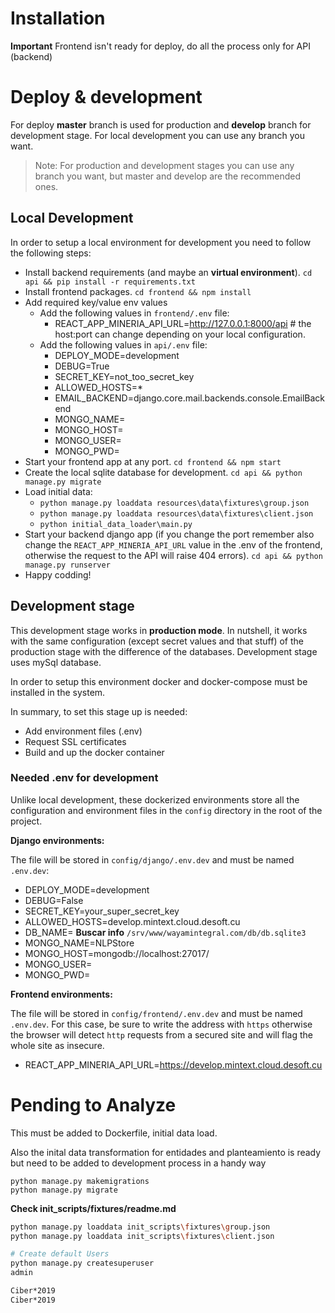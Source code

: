 # Installation

**Important** Frontend isn't ready for deploy, do all the process only for API (backend)

# Deploy & development 
For deploy **master** branch is used for production and **develop** branch for development stage. For local development you can use any branch you want.

> Note: For production and development stages you can use any branch you want, but master and develop are the recommended ones.

## Local Development
In order to setup a local environment for development you need to follow the following steps:

- Install backend requirements (and maybe an **virtual environment**). `cd api && pip install -r requirements.txt`
- Install frontend packages. `cd frontend && npm install`
- Add required key/value env values
  - Add the following values in `frontend/.env` file:
    - REACT_APP_MINERIA_API_URL=http://127.0.0.1:8000/api   # the host:port can change depending on your local configuration.
  - Add the following values in `api/.env` file:
    - DEPLOY_MODE=development
    - DEBUG=True
    - SECRET_KEY=not_too_secret_key
    - ALLOWED_HOSTS=*
    - EMAIL_BACKEND=django.core.mail.backends.console.EmailBackend
    - MONGO_NAME=
    - MONGO_HOST=
    - MONGO_USER=
    - MONGO_PWD=
- Start your frontend app at any port. `cd frontend && npm start`
- Create the local sqlite database for development. `cd api && python manage.py migrate`
- Load initial data:
    - ```python manage.py loaddata resources\data\fixtures\group.json```
    - ```python manage.py loaddata resources\data\fixtures\client.json```
    - ```python initial_data_loader\main.py```
- Start your backend django app (if you change the port remember also change the `REACT_APP_MINERIA_API_URL` value in the .env of the frontend, otherwise the request to the API will raise 404 errors). `cd api && python manage.py runserver`
- Happy codding!

## Development stage
This development stage works in **production mode**. In nutshell, it works with the same configuration (except secret values and that stuff) of the production stage with the difference of the databases. Development stage uses mySql database.

In order to setup this environment docker and docker-compose must be installed in the system.

In summary, to set this stage up is needed:
- Add environment files (.env)
- Request SSL certificates
- Build and up the docker container

### Needed .env for development
Unlike local development, these dockerized environments store all the configuration and environment files in the `config` directory in the root of the project.

**Django environments:**

The file will be stored in `config/django/.env.dev` and must be named `.env.dev`:
- DEPLOY_MODE=development
- DEBUG=False
- SECRET_KEY=your_super_secret_key
- ALLOWED_HOSTS=develop.mintext.cloud.desoft.cu
- DB_NAME= **Buscar info** `/srv/www/wayamintegral.com/db/db.sqlite3`
- MONGO_NAME=NLPStore
- MONGO_HOST=mongodb://localhost:27017/
- MONGO_USER=
- MONGO_PWD=

**Frontend environments:**

The file will be stored in `config/frontend/.env.dev` and must be named `.env.dev`. For this case, be sure to write the address with `https` otherwise the browser will detect `http` requests from a secured site and will flag the whole site as insecure.
- REACT_APP_MINERIA_API_URL=https://develop.mintext.cloud.desoft.cu

# Pending to Analyze
This must be added to Dockerfile, initial data load.

Also the inital data transformation for entidades and planteamiento is ready but need to be added to development process in a handy way
```
python manage.py makemigrations
python manage.py migrate
```

**Check init_scripts/fixtures/readme.md**
```bash
python manage.py loaddata init_scripts\fixtures\group.json
python manage.py loaddata init_scripts\fixtures\client.json
```

```bash
# Create default Users
python manage.py createsuperuser
admin

Ciber*2019
Ciber*2019
```